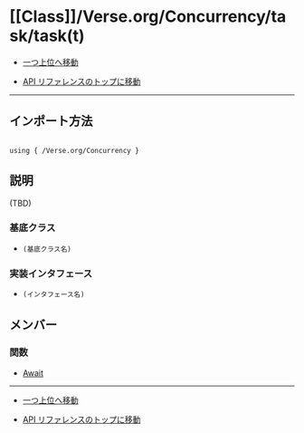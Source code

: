 # [[Class]]/Verse.org/Concurrency/task/task(t)

- [一つ上位へ移動](../main.md)

- [API リファレンスのトップに移動](/main.md)

---

## インポート方法

```verse

using { /Verse.org/Concurrency }

```

## 説明

(TBD)

### 基底クラス

- `(基底クラス名)`

### 実装インタフェース

- `(インタフェース名)`

## メンバー

### 関数

- [Await](./F_Await/main.md)

---

- [一つ上位へ移動](../main.md)

- [API リファレンスのトップに移動](/main.md)
